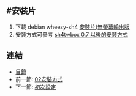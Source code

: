 #安裝片
---

1. 下載 debian wheezy-sh4 [安裝片(無螢幕輸出版][2]
2. 安裝方式可參考 [sh4twbox 0.7 以後的安裝方式][1]
 

[1]: http://www.twpda.com/2013/09/sh4twbox-07.html
[2]: http://goo.gl/DyZEyf

## 連結

   * [目錄](<index.md>)
   * 前一節: [02安裝方式](<02.00.md>)
   * 下一節: [初次設定](<02.02.md>)
